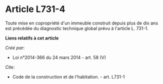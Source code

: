 # Article L731-4

Toute mise en copropriété d'un immeuble construit depuis plus de dix ans est précédée du diagnostic technique global prévu à
l'article L. 731-1.

**Liens relatifs à cet article**

_Créé par_:

  - Loi n°2014-366 du 24 mars 2014 - art. 58 (V)

_Cite_:

  - Code de la construction et de l'habitation. - art. L731-1
